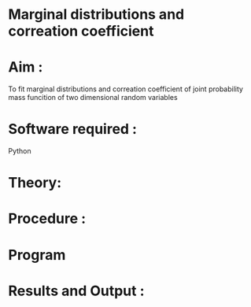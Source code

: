 # Marginal distributions and correation coefficient  

# Aim : 

To fit marginal distributions and correation coefficient of joint probability mass funcition of two dimensional random variables

 
# Software required :  

Python

# Theory:


 
# Procedure :



# Program




# Results and Output : 

